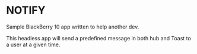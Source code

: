 NOTIFY	
======

Sample BlackBerry 10 app written to help another dev.

This headless app will send a predefined message in both hub and Toast to a user at a given time.